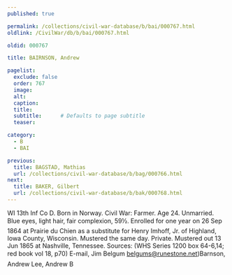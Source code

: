 ```yaml
---
published: true

permalink: /collections/civil-war-database/b/bai/000767.html
oldlink: /CivilWar/db/b/bai/000767.html

oldid: 000767

title: BAIRNSON, Andrew

pagelist:
  exclude: false
  order: 767
  image: 
  alt:
  caption:
  title:
  subtitle:      # Defaults to page subtitle
  teaser:

category: 
  - B 
  - BAI

previous:
  title: BAGSTAD, Mathias
  url: /collections/civil-war-database/b/bag/000766.html  
next:
  title: BAKER, Gilbert
  url: /collections/civil-war-database/b/bak/000768.html   
---
```

WI 13th Inf Co D. Born in Norway. Civil War: Farmer. Age 24. Unmarried. Blue eyes, light hair, fair complexion, 5&#146;9&frac12;&#148;. Enrolled for one year on 26 Sep 1864 at Prairie du Chien as a substitute for Henry Imhoff, Jr. of Highland, Iowa County, Wisconsin. Mustered the same day. Private. Mustered out 13 Jun 1865 at Nashville, Tennessee. Sources: (WHS Series 1200 box 64-6,14; red book vol 18, p70) E-mail, Jim Belgum [belgums@runestone.net](mailto:belgums@runestone.net))&#147;Barnson, Andrew&#148; &#147;Lee, Andrew B&#148;